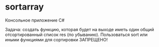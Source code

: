 # sortarray 
Консольное приложение C# 


Задача: создать функцию, которая будет на выходе иметь один общий отсортированный список res (по убыванию). Пользоваться sort или иными функциями для сортировки ЗАПРЕЩЕНО!
